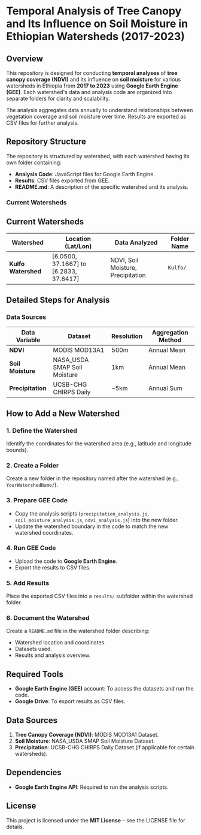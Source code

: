 # Temporal Analysis of Tree Canopy and Its Influence on Soil Moisture in Ethiopian Watersheds (2017-2023)

## Overview

This repository is designed for conducting **temporal analyses** of **tree canopy coverage (NDVI)** and its influence on **soil moisture** for various watersheds in Ethiopia from **2017 to 2023** using **Google Earth Engine (GEE)**. Each watershed's data and analysis code are organized into separate folders for clarity and scalability.

The analysis aggregates data annually to understand relationships between vegetation coverage and soil moisture over time. Results are exported as CSV files for further analysis.

## Repository Structure

The repository is structured by watershed, with each watershed having its own folder containing:
- **Analysis Code**: JavaScript files for Google Earth Engine.
- **Results**: CSV files exported from GEE.
- **README.md**: A description of the specific watershed and its analysis.

### Current Watersheds

## Current Watersheds

| Watershed         | Location (Lat/Lon)                   | Data Analyzed                     | Folder Name   |
|--------------------|---------------------------------------|------------------------------------|---------------|
| **Kulfo Watershed** | [6.0500, 37.1667] to [6.2833, 37.6417] | NDVI, Soil Moisture, Precipitation | `Kulfo/`      |


## Detailed Steps for Analysis

### Data Sources

| Data Variable       | Dataset                                    | Resolution       | Aggregation Method |
|---------------------|--------------------------------------------|------------------|--------------------|
| **NDVI**            | MODIS MOD13A1                             | 500m             | Annual Mean        |
| **Soil Moisture**   | NASA_USDA SMAP Soil Moisture              | 1km              | Annual Mean        |
| **Precipitation**   | UCSB-CHG CHIRPS Daily                     | ~5km             | Annual Sum         |
## How to Add a New Watershed

### 1. Define the Watershed
Identify the coordinates for the watershed area (e.g., latitude and longitude bounds).

### 2. Create a Folder
Create a new folder in the repository named after the watershed (e.g., `YourWatershedName/`).

### 3. Prepare GEE Code
- Copy the analysis scripts (`precipitation_analysis.js`, `soil_moisture_analysis.js`, `ndvi_analysis.js`) into the new folder.
- Update the watershed boundary in the code to match the new watershed coordinates.

### 4. Run GEE Code
- Upload the code to **Google Earth Engine**.
- Export the results to CSV files.

### 5. Add Results
Place the exported CSV files into a `results/` subfolder within the watershed folder.

### 6. Document the Watershed
Create a `README.md` file in the watershed folder describing:
- Watershed location and coordinates.
- Datasets used.
- Results and analysis overview.

## Required Tools

- **Google Earth Engine (GEE)** account: To access the datasets and run the code.
- **Google Drive**: To export results as CSV files.

## Data Sources

1. **Tree Canopy Coverage (NDVI)**: MODIS MOD13A1 Dataset.
2. **Soil Moisture**: NASA_USDA SMAP Soil Moisture Dataset.
3. **Precipitation**: UCSB-CHG CHIRPS Daily Dataset (if applicable for certain watersheds).

## Dependencies

- **Google Earth Engine API**: Required to run the analysis scripts.

## License

This project is licensed under the **MIT License** – see the LICENSE file for details.
